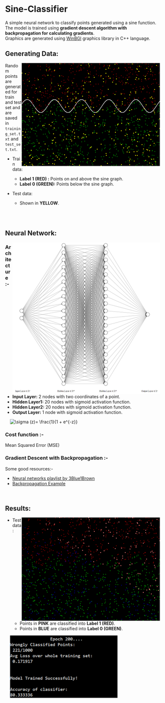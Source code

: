 # Sine-Classifier
A simple neural network to classify points generated using a sine function.<br>
The model is trained using **gradient descent algorithm with backpropagation for calculating gradients**.<br>
Graphics are generated using [WinBGI](https://github.com/jatin-47/BFS-Visual/tree/SourceCode) graphics library in C++ language.


## Generating Data:
<img src="https://github.com/jatin-47/Sine-Classifier/blob/main/Images/Generated_points.png" align="right" style="display:inline;" width="450" >

Random points are generated for train and test set and are saved in ``training_set.txt`` and ``test_set.txt``. <br>

* Train data:
  - **Label 1 (RED)  :** Points on and above the sine graph.
  - **Label 0 (GREEN):** Points below the sine graph.

* Test data:
  - Shown in  **YELLOW**.

<br><br>

## Neural Network:
<img src="https://github.com/jatin-47/Sine-Classifier/blob/main/Images/NN.png" align="right" style="display:inline;" width="480" >

### Architecture :-

  - **Input Layer:** 2 nodes with two coordinates of a point.
  - **Hidden Layer1:** 20 nodes with sigmoid activation function.
  - **Hidden Layer2:** 20 nodes with sigmoid activation function.
  - **Output Layer:** 1 node with sigmoid activation function.

&nbsp; &nbsp; <img src="https://latex.codecogs.com/gif.latex?\sigma&space;(z)=&space;\frac{1}{1&space;&plus;&space;e^{-z}}" title="\sigma (z)= \frac{1}{1 + e^{-z}}" width="120" />

### Cost function :-
Mean Squared Error (MSE)

### Gradient Descent with Backpropagation :-

Some good resources:- 
- [Neural networks playlist by 3Blue1Brown](https://www.youtube.com/playlist?list=PLZHQObOWTQDNU6R1_67000Dx_ZCJB-3pi)
- [Backpropagation Example](https://mattmazur.com/2015/03/17/a-step-by-step-backpropagation-example/)

<br>

## Results:
<img src="https://github.com/jatin-47/Sine-Classifier/blob/main/Images/Classified_points_NN.png" align="right" style="display:inline;" width="450" >

* Test data:
  - Points in **PINK** are classified into **Label 1 (RED)**.
  - Points in **BLUE** are classified into **Label 0 (GREEN)**.

&nbsp; &nbsp; <img src="https://github.com/jatin-47/Sine-Classifier/blob/main/Images/Classified_points_NN_result.png" width="350" >













